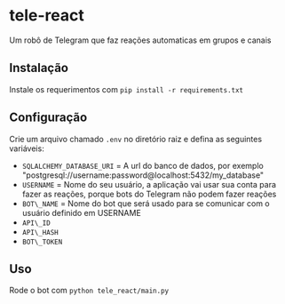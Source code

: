 # tele-react

Um robô de Telegram que faz reações automaticas em grupos e canais

## Instalação

Instale os requerimentos com `pip install -r requirements.txt`

## Configuração

Crie um arquivo chamado `.env` no diretório raiz e defina as seguintes variáveis:

- `SQLALCHEMY_DATABASE_URI` = A url do banco de dados, por exemplo "postgresql://username:password@localhost:5432/my_database"
- `USERNAME` = Nome do seu usuário, a aplicação vai usar sua conta para fazer as reações, porque bots do Telegram não podem fazer reações
- `BOT\_NAME` = Nome do bot que será usado para se comunicar com o usuário definido em USERNAME
- `API\_ID`
- `API\_HASH`
- `BOT\_TOKEN`

## Uso

Rode o bot com `python tele_react/main.py`
